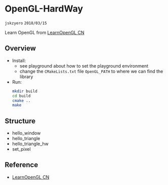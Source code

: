 # OpenGL-HardWay
`jskzyero` `2018/03/15`


Learn OpenGL from [LearnOpenGL CN](https://learnopengl-cn.github.io/)


## Overview
+ Install: 
  + see playground about how to set the playground environment
  + change the `CMakeLists.txt` file `OpenGL_PATH` to where we can find the library
+ Run: 
    ```Bash
    mkdir build
    cd build
    cmake ..
    make
    ```

## Structure

+ hello_window
+ hello_triangle
+ hello_triangle_hw
+ set_pixel


## Reference
+ [LearnOpenGL CN](https://learnopengl-cn.github.io/)